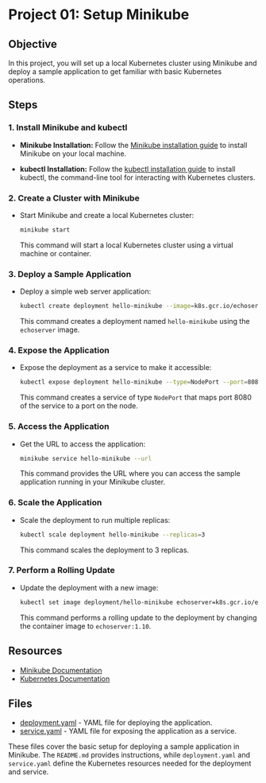 # Project 01: Setup Minikube

## Objective

In this project, you will set up a local Kubernetes cluster using Minikube and deploy a sample application to get familiar with basic Kubernetes operations.

## Steps

### 1. Install Minikube and kubectl

- **Minikube Installation:**
  Follow the [Minikube installation guide](https://minikube.sigs.k8s.io/docs/start/) to install Minikube on your local machine.

- **kubectl Installation:**
  Follow the [kubectl installation guide](https://kubernetes.io/docs/tasks/tools/) to install kubectl, the command-line tool for interacting with Kubernetes clusters.

### 2. Create a Cluster with Minikube

- Start Minikube and create a local Kubernetes cluster:
  ```bash
  minikube start
  ```
  This command will start a local Kubernetes cluster using a virtual machine or container.

### 3. Deploy a Sample Application

- Deploy a simple web server application:
  ```bash
  kubectl create deployment hello-minikube --image=k8s.gcr.io/echoserver:1.4
  ```
  This command creates a deployment named `hello-minikube` using the `echoserver` image.

### 4. Expose the Application

- Expose the deployment as a service to make it accessible:
  ```bash
  kubectl expose deployment hello-minikube --type=NodePort --port=8080
  ```
  This command creates a service of type `NodePort` that maps port 8080 of the service to a port on the node.

### 5. Access the Application

- Get the URL to access the application:
  ```bash
  minikube service hello-minikube --url
  ```
  This command provides the URL where you can access the sample application running in your Minikube cluster.

### 6. Scale the Application

- Scale the deployment to run multiple replicas:
  ```bash
  kubectl scale deployment hello-minikube --replicas=3
  ```
  This command scales the deployment to 3 replicas.

### 7. Perform a Rolling Update

- Update the deployment with a new image:
  ```bash
  kubectl set image deployment/hello-minikube echoserver=k8s.gcr.io/echoserver:1.10
  ```
  This command performs a rolling update to the deployment by changing the container image to `echoserver:1.10`.

## Resources

- [Minikube Documentation](https://minikube.sigs.k8s.io/docs/)
- [Kubernetes Documentation](https://kubernetes.io/docs/home/)

## Files

- [deployment.yaml](resources/deployment.yaml) - YAML file for deploying the application.
- [service.yaml](resources/service.yaml) - YAML file for exposing the application as a service.


These files cover the basic setup for deploying a sample application in Minikube. The `README.md` provides instructions, while `deployment.yaml` and `service.yaml` define the Kubernetes resources needed for the deployment and service.